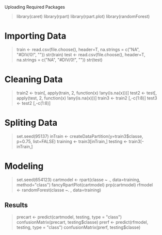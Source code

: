 Uploading Required Packages
> library(caret)
> library(rpart)
> library(rpart.plot)
> library(randomForest)

# Importing Data
> train <- read.csv(file.choose(), header=T, na.strings = c("NA", "#DIV/0!", ""))
> str(train)
> test <- read.csv(file.choose(), header=T, na.strings = c("NA", "#DIV/0!", ""))
> str(test)

# Cleaning Data
> train2 <- train[, apply(train, 2, function(x) !any(is.na(x)))] 
> test2 <- test[, apply(test, 2, function(x) !any(is.na(x)))] 
> train3 <- train2 [,-c(1:8)]
> test3 <- test2 [,-c(1:8)]

# Spliting Data
> set.seed(95137)
> inTrain <- createDataPartition(y=train3$classe, p=0.75, list=FALSE)
> training  <- train3[inTrain,]
> testing  <- train3[-inTrain,]

# Modeling
> set.seed(654123)
> cartmodel <- rpart(classe ~ ., data=training, method="class")
> fancyRpartPlot(cartmodel)
> prp(cartmodel)
> rfmodel <- randomForest(classe ~. , data=training)

## Results
> precart <- predict(cartmodel, testing, type = "class")
> confusionMatrix(precart, testing$classe)
> prerf <- predict(rfmodel, testing, type = "class")
> confusionMatrix(prerf, testing$classe)
